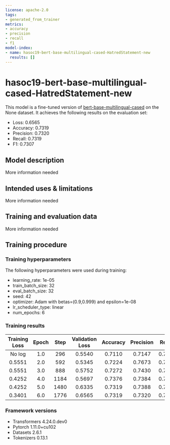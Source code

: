 ```yaml
---
license: apache-2.0
tags:
- generated_from_trainer
metrics:
- accuracy
- precision
- recall
- f1
model-index:
- name: hasoc19-bert-base-multilingual-cased-HatredStatement-new
  results: []
---
```


<!-- This model card has been generated automatically according to the information the Trainer had access to. You
should probably proofread and complete it, then remove this comment. -->

# hasoc19-bert-base-multilingual-cased-HatredStatement-new

This model is a fine-tuned version of [bert-base-multilingual-cased](https://huggingface.co/bert-base-multilingual-cased) on the None dataset.
It achieves the following results on the evaluation set:
- Loss: 0.6565
- Accuracy: 0.7319
- Precision: 0.7320
- Recall: 0.7319
- F1: 0.7307

## Model description

More information needed

## Intended uses & limitations

More information needed

## Training and evaluation data

More information needed

## Training procedure

### Training hyperparameters

The following hyperparameters were used during training:
- learning_rate: 1e-05
- train_batch_size: 32
- eval_batch_size: 32
- seed: 42
- optimizer: Adam with betas=(0.9,0.999) and epsilon=1e-08
- lr_scheduler_type: linear
- num_epochs: 6

### Training results

| Training Loss | Epoch | Step | Validation Loss | Accuracy | Precision | Recall | F1     |
|:-------------:|:-----:|:----:|:---------------:|:--------:|:---------:|:------:|:------:|
| No log        | 1.0   | 296  | 0.5540          | 0.7110   | 0.7147    | 0.7110 | 0.7067 |
| 0.5551        | 2.0   | 592  | 0.5345          | 0.7224   | 0.7673    | 0.7224 | 0.7038 |
| 0.5551        | 3.0   | 888  | 0.5752          | 0.7272   | 0.7430    | 0.7272 | 0.7183 |
| 0.4252        | 4.0   | 1184 | 0.5697          | 0.7376   | 0.7384    | 0.7376 | 0.7359 |
| 0.4252        | 5.0   | 1480 | 0.6335          | 0.7319   | 0.7388    | 0.7319 | 0.7269 |
| 0.3401        | 6.0   | 1776 | 0.6565          | 0.7319   | 0.7320    | 0.7319 | 0.7307 |


### Framework versions

- Transformers 4.24.0.dev0
- Pytorch 1.11.0+cu102
- Datasets 2.6.1
- Tokenizers 0.13.1
